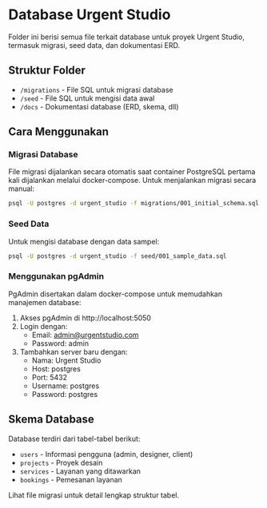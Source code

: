 # Database Urgent Studio

Folder ini berisi semua file terkait database untuk proyek Urgent Studio, termasuk migrasi, seed data, dan dokumentasi ERD.

## Struktur Folder

- `/migrations` - File SQL untuk migrasi database
- `/seed` - File SQL untuk mengisi data awal
- `/docs` - Dokumentasi database (ERD, skema, dll)

## Cara Menggunakan

### Migrasi Database

File migrasi dijalankan secara otomatis saat container PostgreSQL pertama kali dijalankan melalui docker-compose. Untuk menjalankan migrasi secara manual:

```bash
psql -U postgres -d urgent_studio -f migrations/001_initial_schema.sql
```

### Seed Data

Untuk mengisi database dengan data sampel:

```bash
psql -U postgres -d urgent_studio -f seed/001_sample_data.sql
```

### Menggunakan pgAdmin

PgAdmin disertakan dalam docker-compose untuk memudahkan manajemen database:

1. Akses pgAdmin di http://localhost:5050
2. Login dengan:
   - Email: admin@urgentstudio.com
   - Password: admin
3. Tambahkan server baru dengan:
   - Nama: Urgent Studio
   - Host: postgres
   - Port: 5432
   - Username: postgres
   - Password: postgres

## Skema Database

Database terdiri dari tabel-tabel berikut:

- `users` - Informasi pengguna (admin, designer, client)
- `projects` - Proyek desain
- `services` - Layanan yang ditawarkan
- `bookings` - Pemesanan layanan

Lihat file migrasi untuk detail lengkap struktur tabel.
